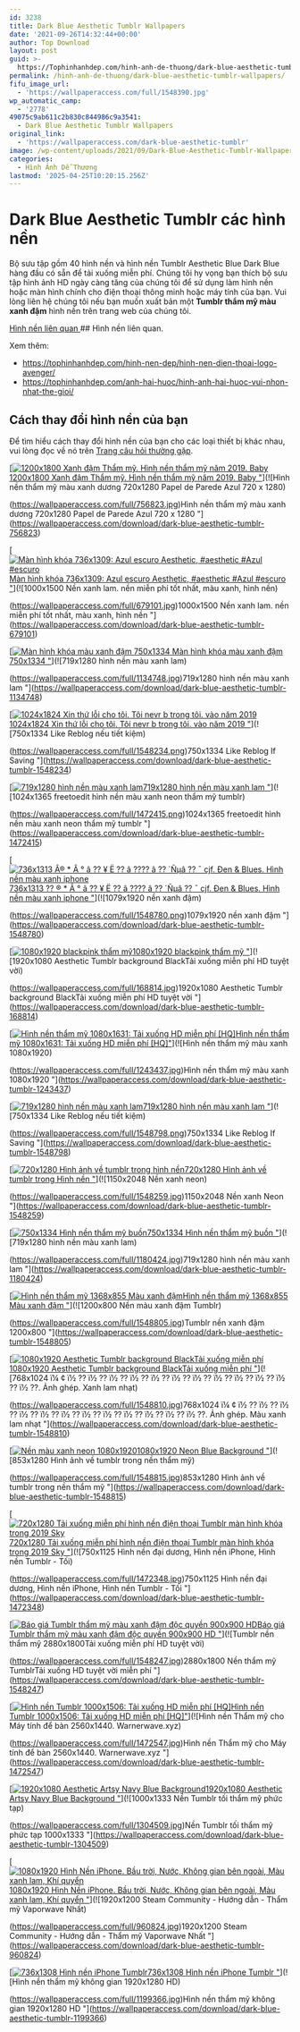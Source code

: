 ```yaml
---
id: 3238
title: Dark Blue Aesthetic Tumblr Wallpapers
date: '2021-09-26T14:32:44+00:00'
author: Top Download
layout: post
guid: >-
  https://Tophinhanhdep.com/hinh-anh-de-thuong/dark-blue-aesthetic-tumblr-wallpapers/
permalink: /hinh-anh-de-thuong/dark-blue-aesthetic-tumblr-wallpapers/
fifu_image_url:
  - 'https://wallpaperaccess.com/full/1548390.jpg'
wp_automatic_camp:
  - '2778'
49075c9ab611c2b830c844986c9a3541:
  - Dark Blue Aesthetic Tumblr Wallpapers
original_link:
  - 'https://wallpaperaccess.com/dark-blue-aesthetic-tumblr'
image: /wp-content/uploads/2021/09/Dark-Blue-Aesthetic-Tumblr-Wallpapers.jpg
categories:
  - Hình Ảnh Dễ Thương
lastmod: '2025-04-25T10:20:15.256Z'
---
```

# Dark Blue Aesthetic Tumblr các hình nền

Bộ sưu tập gồm 40 hình nền và hình nền Tumblr Aesthetic Blue Dark Blue hàng đầu có sẵn để tải xuống miễn phí. Chúng tôi hy vọng bạn thích bộ sưu tập hình ảnh HD ngày càng tăng của chúng tôi để sử dụng làm hình nền hoặc màn hình chính cho điện thoại thông minh hoặc máy tính của bạn. Vui lòng liên hệ chúng tôi nếu bạn muốn xuất bản một **Tumblr thẩm mỹ màu xanh đậm** hình nền trên trang web của chúng tôi.

[Hình nền liên quan ](#related) ## Hình nền liên quan.

   
 Xem thêm:

   
- <https://tophinhanhdep.com/hinh-nen-dep/hinh-nen-dien-thoai-logo-avenger/>
- <https://tophinhanhdep.com/anh-hai-huoc/hinh-anh-hai-huoc-vui-nhon-nhat-the-gioi/>

## Cách thay đổi hình nền của bạn

Để tìm hiểu cách thay đổi hình nền của bạn cho các loại thiết bị khác nhau, vui lòng đọc về nó trên [Trang câu hỏi thường gặp](https://tophinhanhdep.com/faq/).

  
[[![1200x1800 Xanh đậm Thẩm mỹ.  Hình nền thẩm mỹ năm 2019. Baby](https://wallpaperaccess.com/full/1548390.jpg)1200x1800 Xanh đậm Thẩm mỹ. Hình nền thẩm mỹ năm 2019. Baby "](https://wallpaperaccess.com/download/dark-blue-aesthetic-tumblr-1548390)](![Hình nền thẩm mỹ màu xanh dương 720x1280 Papel de Parede Azul 720 x 1280)

(https://wallpaperaccess.com/full/756823.jpg)Hình nền thẩm mỹ màu xanh dương 720x1280 Papel de Parede Azul 720 x 1280 "](https://wallpaperaccess.com/download/dark-blue-aesthetic-tumblr-756823)

[[![Màn hình khóa 736x1309: Azul escuro Aesthetic, #aesthetic #Azul #escuro](https://wallpaperaccess.com/full/1548768.jpg)Màn hình khóa 736x1309: Azul escuro Aesthetic, #aesthetic #Azul #escuro "](https://wallpaperaccess.com/download/dark-blue-aesthetic-tumblr-1548768)](![1000x1500 Nền xanh lam.  nền miễn phí tốt nhất, màu xanh, hình nền)

(https://wallpaperaccess.com/full/679101.jpg)1000x1500 Nền xanh lam. nền miễn phí tốt nhất, màu xanh, hình nền "](https://wallpaperaccess.com/download/dark-blue-aesthetic-tumblr-679101)

[[![Màn hình khóa màu xanh đậm 750x1334](https://wallpaperaccess.com/full/1523851.png) Màn hình khóa màu xanh đậm 750x1334 "](https://wallpaperaccess.com/download/dark-blue-aesthetic-tumblr-1523851)](![719x1280 hình nền màu xanh lam)

(https://wallpaperaccess.com/full/1134748.jpg)719x1280 hình nền màu xanh lam "](https://wallpaperaccess.com/download/dark-blue-aesthetic-tumblr-1134748)

[[![1024x1824 Xin thứ lỗi cho tôi.  Tôi nevr b trong tôi.  vào năm 2019](https://wallpaperaccess.com/full/1548237.jpg)1024x1824 Xin thứ lỗi cho tôi. Tôi nevr b trong tôi. vào năm 2019 "](https://wallpaperaccess.com/download/dark-blue-aesthetic-tumblr-1548237)](![750x1334 Like Reblog nếu tiết kiệm)

(https://wallpaperaccess.com/full/1548234.png)750x1334 Like Reblog If Saving "](https://wallpaperaccess.com/download/dark-blue-aesthetic-tumblr-1548234)

[[![719x1280 hình nền màu xanh lam](https://wallpaperaccess.com/full/1170009.jpg)719x1280 hình nền màu xanh lam "](https://wallpaperaccess.com/download/dark-blue-aesthetic-tumblr-1170009)](![1024x1365 freetoedit hình nền màu xanh neon thẩm mỹ tumblr)

(https://wallpaperaccess.com/full/1472415.png)1024x1365 freetoedit hình nền màu xanh neon thẩm mỹ tumblr "](https://wallpaperaccess.com/download/dark-blue-aesthetic-tumblr-1472415)

[[![736x1313 Â® * Â ° â ?? ¥ Ë ?? â ???? â ?? ´Ñµâ ?? ¯ cjf.  Đen & Blues.  Hình nền màu xanh iphone](https://wallpaperaccess.com/full/1548341.jpg)736x1313 ?? ® \* Â ° â ?? ¥ Ë ?? â ???? â ?? ´Ñµâ ?? ¯ cjf. Đen &amp; Blues. Hình nền màu xanh iphone "](https://wallpaperaccess.com/download/dark-blue-aesthetic-tumblr-1548341)](![1079x1920 nền xanh đậm)

(https://wallpaperaccess.com/full/1548780.png)1079x1920 nền xanh đậm "](https://wallpaperaccess.com/download/dark-blue-aesthetic-tumblr-1548780)

[[![1080x1920 blackpink thẩm mỹ](https://wallpaperaccess.com/full/1548793.jpg)1080x1920 blackpink thẩm mỹ "](https://wallpaperaccess.com/download/dark-blue-aesthetic-tumblr-1548793)](![1920x1080 Aesthetic Tumblr background BlackTải xuống miễn phí HD tuyệt vời)

(https://wallpaperaccess.com/full/168814.jpg)1920x1080 Aesthetic Tumblr background BlackTải xuống miễn phí HD tuyệt vời "](https://wallpaperaccess.com/download/dark-blue-aesthetic-tumblr-168814)

[[![Hình nền thẩm mỹ 1080x1631: Tải xuống HD miễn phí [HQ]](https://wallpaperaccess.com/full/1548794.jpg)Hình nền thẩm mỹ 1080x1631: Tải xuống HD miễn phí \[HQ\]"](https://wallpaperaccess.com/download/dark-blue-aesthetic-tumblr-1548794)](![Hình nền thẩm mỹ màu xanh 1080x1920)

(https://wallpaperaccess.com/full/1243437.jpg)Hình nền thẩm mỹ màu xanh 1080x1920 "](https://wallpaperaccess.com/download/dark-blue-aesthetic-tumblr-1243437)

[[![719x1280 hình nền màu xanh lam](https://wallpaperaccess.com/full/1170019.jpg)719x1280 hình nền màu xanh lam "](https://wallpaperaccess.com/download/dark-blue-aesthetic-tumblr-1170019)](![750x1334 Like Reblog nếu tiết kiệm)

(https://wallpaperaccess.com/full/1548798.png)750x1334 Like Reblog If Saving "](https://wallpaperaccess.com/download/dark-blue-aesthetic-tumblr-1548798)

[[![720x1280 Hình ảnh về tumblr trong hình nền](https://wallpaperaccess.com/full/1523856.jpg)720x1280 Hình ảnh về tumblr trong Hình nền "](https://wallpaperaccess.com/download/dark-blue-aesthetic-tumblr-1523856)](![1150x2048 Nền xanh neon)

(https://wallpaperaccess.com/full/1548259.jpg)1150x2048 Nền xanh Neon "](https://wallpaperaccess.com/download/dark-blue-aesthetic-tumblr-1548259)

[[![750x1334 Hình nền thẩm mỹ buồn](https://wallpaperaccess.com/full/1089770.jpg)750x1334 Hình nền thẩm mỹ buồn "](https://wallpaperaccess.com/download/dark-blue-aesthetic-tumblr-1089770)](![719x1280 hình nền màu xanh lam)

(https://wallpaperaccess.com/full/1180424.jpg)719x1280 hình nền màu xanh lam "](https://wallpaperaccess.com/download/dark-blue-aesthetic-tumblr-1180424)

[[![Hình nền thẩm mỹ 1368x855 Màu xanh đậm](https://wallpaperaccess.com/full/1548804.png)Hình nền thẩm mỹ 1368x855 Màu xanh đậm "](https://wallpaperaccess.com/download/dark-blue-aesthetic-tumblr-1548804)](![1200x800 Nền màu xanh đậm Tumblr)

(https://wallpaperaccess.com/full/1548805.jpg)Tumblr nền xanh đậm 1200x800 "](https://wallpaperaccess.com/download/dark-blue-aesthetic-tumblr-1548805)

[[![1080x1920 Aesthetic Tumblr background BlackTải xuống miễn phí](https://wallpaperaccess.com/full/660634.jpg)1080x1920 Aesthetic Tumblr background BlackTải xuống miễn phí "](https://wallpaperaccess.com/download/dark-blue-aesthetic-tumblr-660634)](![768x1024 ï¼ ¢ ï½ ?? ï½ ?? ï½ ??  ï½ ?? ï½ ?? ï½ ?? ï½ ?? ï½ ?? ï½ ?? ï½ ?? ï½ ?? ï½ ??.  Ảnh ghép.  Xanh lam nhạt)

(https://wallpaperaccess.com/full/1548810.jpg)768x1024 ï¼ ¢ ï½ ?? ï½ ?? ï½ ?? ï½ ?? ï½ ?? ï½ ?? ï½ ?? ï½ ?? ï½ ?? ï½ ?? ï½ ?? ï½ ??. Ảnh ghép. Màu xanh lam nhạt "](https://wallpaperaccess.com/download/dark-blue-aesthetic-tumblr-1548810)

[[![Nền màu xanh neon 1080x1920](https://wallpaperaccess.com/full/1186070.jpg)1080x1920 Neon Blue Background "](https://wallpaperaccess.com/download/dark-blue-aesthetic-tumblr-1186070)](![853x1280 Hình ảnh về tumblr trong nền thẩm mỹ)

(https://wallpaperaccess.com/full/1548815.jpg)853x1280 Hình ảnh về tumblr trong nền thẩm mỹ "](https://wallpaperaccess.com/download/dark-blue-aesthetic-tumblr-1548815)

[[![720x1280 Tải xuống miễn phí hình nền điện thoại Tumblr màn hình khóa trong 2019 Sky](https://wallpaperaccess.com/full/1548817.png)720x1280 Tải xuống miễn phí hình nền điện thoại Tumblr màn hình khóa trong 2019 Sky "](https://wallpaperaccess.com/download/dark-blue-aesthetic-tumblr-1548817)](![750x1125 Hình nền đại dương, Hình nền iPhone, Hình nền Tumblr - Tối)

(https://wallpaperaccess.com/full/1472348.jpg)750x1125 Hình nền đại dương, Hình nền iPhone, Hình nền Tumblr - Tối "](https://wallpaperaccess.com/download/dark-blue-aesthetic-tumblr-1472348)

[[![Báo giá Tumblr thẩm mỹ màu xanh đậm độc quyền 900x900 HD](https://wallpaperaccess.com/full/1548819.jpg)Báo giá Tumblr thẩm mỹ màu xanh đậm độc quyền 900x900 HD "](https://wallpaperaccess.com/download/dark-blue-aesthetic-tumblr-1548819)](![Tumblr nền thẩm mỹ 2880x1800Tải xuống miễn phí HD tuyệt vời)

(https://wallpaperaccess.com/full/1548247.jpg)2880x1800 Nền thẩm mỹ TumblrTải xuống HD tuyệt vời miễn phí "](https://wallpaperaccess.com/download/dark-blue-aesthetic-tumblr-1548247)

[[![Hình nền Tumblr 1000x1506: Tải xuống HD miễn phí [HQ]](https://wallpaperaccess.com/full/888165.jpg)Hình nền Tumblr 1000x1506: Tải xuống HD miễn phí \[HQ\]"](https://wallpaperaccess.com/download/dark-blue-aesthetic-tumblr-888165)](![Hình nền Thẩm mỹ cho Máy tính để bàn 2560x1440.  Warnerwave.xyz)

(https://wallpaperaccess.com/full/1472547.jpg)Hình nền Thẩm mỹ cho Máy tính để bàn 2560x1440. Warnerwave.xyz "](https://wallpaperaccess.com/download/dark-blue-aesthetic-tumblr-1472547)

[[![1920x1080 Aesthetic Artsy Navy Blue Background](https://wallpaperaccess.com/full/1548839.jpg)1920x1080 Aesthetic Artsy Navy Blue Background "](https://wallpaperaccess.com/download/dark-blue-aesthetic-tumblr-1548839)](![1000x1333 Nền Tumblr tối thẩm mỹ phức tạp)

(https://wallpaperaccess.com/full/1304509.jpg)Nền Tumblr tối thẩm mỹ phức tạp 1000x1333 "](https://wallpaperaccess.com/download/dark-blue-aesthetic-tumblr-1304509)

[[![1080x1920 Hình Nền iPhone.  Bầu trời, Nước, Không gian bên ngoài, Màu xanh lam, Khí quyển](https://wallpaperaccess.com/full/1548848.jpg)1080x1920 Hình Nền iPhone. Bầu trời, Nước, Không gian bên ngoài, Màu xanh lam, Khí quyển "](https://wallpaperaccess.com/download/dark-blue-aesthetic-tumblr-1548848)](![1920x1200 Steam Community - Hướng dẫn - Thẩm mỹ Vaporwave Nhất)

(https://wallpaperaccess.com/full/960824.jpg)1920x1200 Steam Community - Hướng dẫn - Thẩm mỹ Vaporwave Nhất "](https://wallpaperaccess.com/download/dark-blue-aesthetic-tumblr-960824)

[[![736x1308 Hình nền iPhone Tumblr](https://wallpaperaccess.com/full/1548852.jpg)736x1308 Hình nền iPhone Tumblr "](https://wallpaperaccess.com/download/dark-blue-aesthetic-tumblr-1548852)](![Hình nền thẩm mỹ không gian 1920x1280 HD)

(https://wallpaperaccess.com/full/1199366.jpg)Hình nền thẩm mỹ không gian 1920x1280 HD "](https://wallpaperaccess.com/download/dark-blue-aesthetic-tumblr-1199366)
